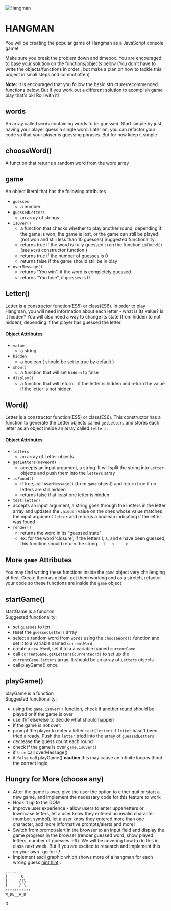 ![Hangman](http://www.roomrecess.com/Pictures/HangmanTitle.png)
# HANGMAN

You will be creating the popular game of Hangman as a JavaScript console game!

Make sure you break the problem down and timebox. You are encouraged to base your solution on the functions/objects below (You don't have to write the objects/functions in order , but make a plan on how to tackle this project in small steps and commit often)

**Note:** It is encouraged that you follow the basic structure/recommended functions below. But if you work out a different solution to acomplish game play that's ok! Roll with it!

## words
An array called `words` containing words to be guessed. Start simple by just having your player guess a single word. Later on, you can refactor your code so that your player is guessing phrases. But for now keep it simple

## chooseWord()
A function that returns a random word from the word array

## game 
An object literal that has the following attributes

* `guesses`
  * a number
* `guessedLetters`
  * an array of strings
* `isOver()`
  * a function that checks whether to play another round, depending if the game is won, the game is lost, or the game can still be played (not won and still less than 10 guesses)
   Suggested functionality:
   * returns true if the word is fully guessed : run the function `isFound()` (see `Word` constructor function )
   * returns true if the number of guesses is 0
   * returns false if the game should still be in play
* `overMessage()`
  * returns "You win", if the word is completely guessed
  * returns "You lose", if `guesses` is 0
 

## Letter()

Letter is a constructor function(ES5) or class(ES6). In order to play Hangman, you will need information about each letter - what is its value? Is it hidden? You will also need a way to change its state (from hidden to not hidden), depending if the player has guessed the letter. 

#### Object Attributes

* `value`
  * a string
* `hidden`
  * a boolean ( should be set to true by default )
* `show()`
  * a function that will set `hidden` to false
* `display()`
  * a function that will return ` _ ` if the letter is hidden and return the value if the letter is not hidden

## Word()

Letter is a constructor function(ES5) or class(ES6). This constructor has a function to generate the Letter objects called `getLetters` and stores each letter as an object inside an array called `letters`.

#### Object Attributes

* `letters`
  * an array of Letter objects
* `getLetters(newWord)`
  * accepts an input argument, a string. It will split the string into `Letter` objects and push them into the `letters` array
* `isFound()`
  * if true, call `overMessage()` (from `game` object)  and return true if no letters are still hidden
  * returns false if at least one letter is hidden
* `test(letter)`
 * accepts an input argument, a string goes through the Letters in the letter array and updates the `.hidden` value on the ones whose value matches the input argument `letter` and returns a boolean indicating if the letter was found
* `render()`
  * returns the word in its "guessed state"
  * ex: for the word 'closure', if the letters l, s, and e have been guessed, this function should return the string `_ l _ s _ _ e`



## More `game` Attributes
You may find writing these functions inside the `game` object very challenging at first. Create them as global, get them working and as a stretch, refactor your code so these functions are inside the `game` object

## startGame()
startGame is a funciton <br>
 Suggested functionality:
  * set `guesses` to ten
  * reset the `guessedLetters` array
  * select a random word from `words` using the `chooseWord()` function and set it to a variable named `currentWord`
  * create a `new Word`, set it to a a variable named `currentGame`
  * call `currentGame.getLetters(currentWord)` to set up the `currentGame.letters` array. It should be an array of `Letters` objects
  * call playGame() once 
  
## playGame()
playGame is a function<br>
Suggested functionality: 
 * using the `game.isOver()` function, check if another round should be played or if the game is over 
  * use if/if else/else to decide what should happen
 * If the game is not over:
  * prompt the player to enter a letter
  `test(letter)` if `letter` hasn't been tried already. Push the `letter` tried into the array of `guessedLetters`
  * decrease the guess count each round 
  * check if the game is over `game.isOver()`
   * if `true` call overMessage()
   * if `false` call playGame() **caution** this may cause an infinite loop without the correct logic





## Hungry for More (choose any)

* After the game is over, give the user the option to either quit or start a new game, and implement the necessary code for this feature to work
* Hook it up to the DOM
* Improve user experience - allow users to enter upperletters or lowercase letters, let a user know they entered an invalid character (number, symbol), let a user know they entered more than one character, add more informative prompts/alerts and more!
* Switch from prompt/alert in the browser to an input field  and display the game progress in the browser (render guessed word, show played letters, number of guesses left). We will be covering how to do this in class next week. But if you are excited to research and implement this on your own- go for it!
* Implement ascii graphic which shows more of a hangman for each wrong guess [hint hint](https://www.npmjs.com/package/ascii-art) :
```
------|
|      O
|     /|\
|     / \
-----------
W_DE__A_D
```
0